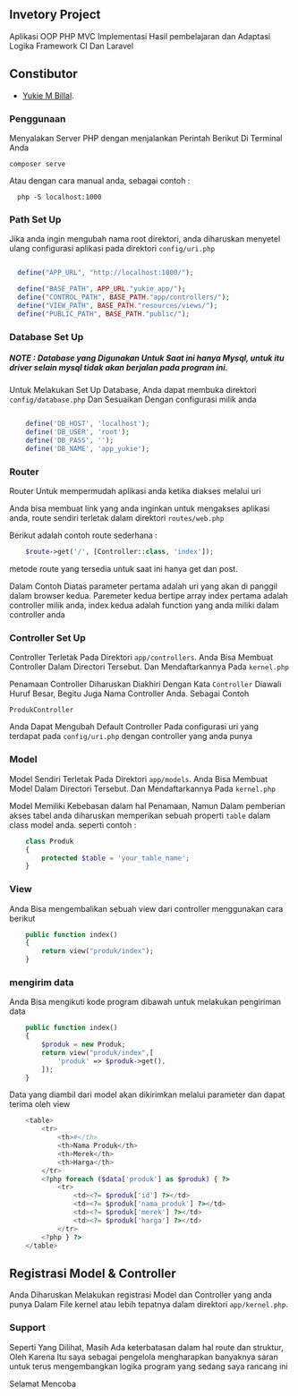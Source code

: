 ## Invetory Project
Aplikasi OOP PHP MVC Implementasi Hasil pembelajaran dan Adaptasi Logika Framework CI Dan Laravel


## Constibutor
- [Yukie M Billal](https://github.com/Yukie-Billal).


### Penggunaan
Menyalakan Server PHP dengan menjalankan Perintah Berikut Di Terminal Anda

    composer serve

Atau dengan cara manual anda, sebagai contoh :


  ```
    php -S localhost:1000
  ```
  
### Path Set Up
Jika anda ingin mengubah nama root direktori, anda diharuskan menyetel ulang configurasi aplikasi pada direktori `config/uri.php`

  ```php

    define("APP_URL", "http://localhost:1000/");

    define("BASE_PATH", APP_URL."yukie_app/");
    define("CONTROL_PATH", BASE_PATH."app/controllers/");
    define("VIEW_PATH", BASE_PATH."resources/views/");
    define("PUBLIC_PATH", BASE_PATH."public/");

  ```
  
### Database Set Up

##### NOTE  : Database yang Digunakan Untuk Saat ini hanya Mysql, untuk itu driver selain mysql tidak akan berjalan pada program ini.

Untuk Melakukan Set Up Database, Anda dapat membuka direktori `config/database.php` Dan Sesuaikan Dengan configurasi milik anda

```php

    define('DB_HOST', 'localhost');
    define('DB_USER', 'root');
    define('DB_PASS', '');
    define('DB_NAME', 'app_yukie');

```

### Router

Router Untuk mempermudah aplikasi anda ketika diakses melalui uri

Anda bisa membuat link yang anda inginkan untuk mengakses aplikasi anda, route sendiri terletak dalam direktori `routes/web.php`

Berikut adalah contoh route sederhana :

```php
    $route->get('/', [Controller::class, 'index']);
```

metode route yang tersedia untuk saat ini hanya get dan post.

Dalam Contoh Diatas parameter pertama adalah uri yang akan di panggil dalam browser kedua.
Paremeter kedua bertipe array index pertama adalah controller milik anda, index kedua adalah function yang anda miliki dalam controller anda

### Controller Set Up
Controller Terletak Pada Direktori `app/controllers`. Anda Bisa Membuat Controller Dalam Directori Tersebut. Dan Mendaftarkannya Pada `kernel.php`

Penamaan Controller Diharuskan Diakhiri Dengan Kata `Controller` Diawali Huruf Besar, Begitu Juga Nama Controller Anda. Sebagai Contoh

`ProdukController`

Anda Dapat Mengubah Default Controller Pada configurasi uri yang terdapat pada `config/uri.php` dengan controller yang anda punya



### Model
Model Sendiri Terletak Pada Direktori `app/models`. Anda Bisa Membuat Model Dalam Directori Tersebut. Dan Mendaftarkannya Pada `kernel.php`

Model Memiliki Kebebasan dalam hal Penamaan, Namun Dalam pemberian akses tabel anda diharuskan memperikan sebuah properti `table` dalam class model anda. seperti contoh :

```php
    class Produk
    {
        protected $table = 'your_table_name';
    }
```

### View
Anda Bisa mengembalikan sebuah view dari controller menggunakan cara berikut
```php 
    public function index()
    {
        return view("produk/index");
    }
```

### mengirim data
Anda Bisa mengikuti kode program dibawah untuk melakukan pengiriman data

```php
    public function index()
    {
        $produk = new Produk;
        return view("produk/index",[
            'produk' => $produk->get(),
        ]);
    }
```

Data yang diambil dari model akan dikirimkan melalui parameter dan dapat terima oleh view

```php 
    <table>
        <tr>
            <th>#</th>
            <th>Nama Produk</th>
            <th>Merek</th>
            <th>Harga</th>
        </tr>
        <?php foreach ($data['produk'] as $produk) { ?>
            <tr>
                <td><?= $produk['id'] ?></td>
                <td><?= $produk['nama_produk'] ?></td>
                <td><?= $produk['merek'] ?></td>
                <td><?= $produk['harga'] ?></td>
            </tr>
        <?php } ?>
    </table>
```

## Registrasi Model & Controller

Anda Diharuskan Melakukan registrasi Model dan Controller yang anda punya Dalam File kernel atau lebih tepatnya dalam direktori `app/kernel.php`.


### Support
Seperti Yang Dilihat, Masih Ada keterbatasan dalam hal route dan struktur, Oleh Karena Itu saya sebagai pengelola mengharapkan banyaknya saran untuk terus mengembangkan logika program yang sedang saya rancang ini

Selamat Mencoba